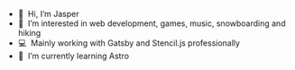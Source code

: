 - 👋&nbsp;&nbsp;Hi, I’m Jasper
- 👀&nbsp;&nbsp;I’m interested in web development, games, music, snowboarding and hiking
- 💻&nbsp;&nbsp;Mainly working with Gatsby and Stencil.js professionally
- 🌱&nbsp;&nbsp;I’m currently learning Astro
